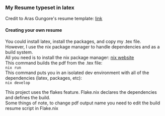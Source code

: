 ### My Resume typeset in latex

Credit to Aras Gungore's resume template: [link](https://github.com/arasgungore/arasgungore-CV/tree/main)

#### Creating your own resume

You could install latex, install the packages, and copy my .tex file.  
However, I use the nix package manager to handle dependencies and as a build system.   
All you need is to install the nix package manager: [nix website](https://nixos.org/download/)  
This command builds the pdf from the .tex file:  
`nix run`  
This command puts you in an isolated dev environment with all of the dependencies (latex, packages, etc):  
`nix develop`  
  
This project uses the flakes feature. Flake.nix declares the dependencies and defines the build.  
Some things of note, to change pdf output name you need to edit the build resume script in Flake.nix
